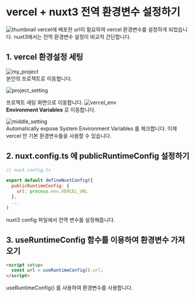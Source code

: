 # vercel + nuxt3 전역 환경변수 설정하기

![thumbnail](thumbnail/2.png)
vercel에 배포한 url이 필요하여 vercel 환경변수를 설정하게 되었습니다.
nuxt3에서는 전역 환경변수 설정이 비교적 간단합니다.

## 1. vercel 환경설정 세팅

![my_project](photo/2/my_project.png)  
본인의 프로젝트로 이동합니다.

![project_setting](photo/2/project_setting.png)

프로젝트 세팅 화면으로 이동합니다.
![vercel_env](photo/2/vercel_env.png)  
**Environment Variables** 로 이동합니다.

![middle_setting](photo/2/middle_setting.png)  
Automatically expose System Environment Variables 를 체크합니다.
이제 vercel 안 기본 환경변수들을 사용할 수 있습니다.

## 2. nuxt.config.ts 에 publicRuntimeConfig 설정하기

```javascript
// nuxt.config.ts

export default defineNuxtConfig({
  publicRuntimeConfig: {
    url: process.env.VERCEL_URL
  },
  ...
)
```

nuxt3 config 파일에서 전역 변수를 설정해줍니다.

## 3. useRuntimeConfig 함수를 이용하여 환경변수 가져오기

```html
<script setup>
  const url = useRuntimeConfig().url;
</script>
```

useRuntimeConfig() 를 사용하여 환경변수를 사용합니다.
